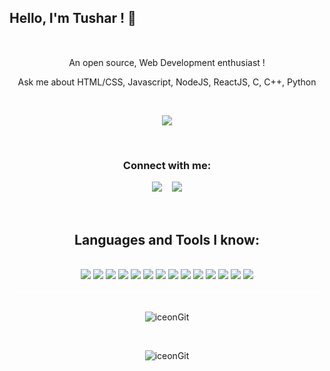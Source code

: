 ## Hello, I'm Tushar ! 👋
<div style="height:1px;width:98%;background-color:white;margin-left:1%"></div>
<br>
<div align='center'>
<p>An open source, Web Development enthusiast !</p>
<p>Ask me about HTML/CSS, Javascript, NodeJS, ReactJS, C, C++, Python</p>
</div>
<br>

<p align="center">
  <img src="https://komarev.com/ghpvc/?username=iceonGit&color=blueviolet&style=flat">
</p>
<br>
<h3 align="center">Connect with me:</h3>

<p align='center'>
  <a href="mailto:icey58506@gmail.com" style="text-decoration: none;">
    <img src="https://img.shields.io/badge/Gmail-D14836?style=for-the-badge&logo=gmail&logoColor=white" />        
  </a>&nbsp;&nbsp;  
  <a href="https://github.com/iceonGit?tab=repositories" style="text-decoration: none;">
    <img src="https://img.shields.io/badge/github-0A0A0A?style=for-the-badge&logo=github&logoColor=white" />
  </a>
</p>


<br>

<div style="height:1px;width:98%;background-color:white;margin-left:1%"></div>


<div align="center">

<h2 ><b>Languages and Tools I know:</b></h2>
<br/>
<img src="https://img.shields.io/badge/CSS3-1572B6?style=for-the-badge&logo=css3&logoColor=white"/> <img src="https://img.shields.io/badge/HTML5-E34F26?style=for-the-badge&logo=html5&logoColor=white"/> <img src="https://img.shields.io/badge/JavaScript-F7DF1E?style=for-the-badge&logo=javascript&logoColor=black"/>
<img src="https://img.shields.io/badge/C%2B%2B-00599C?style=for-the-badge&logo=c%2B%2B&logoColor=white"/> <img src="https://img.shields.io/badge/Bootstrap-563D7C?style=for-the-badge&logo=bootstrap&logoColor=white"/> <img src="https://img.shields.io/badge/MongoDB-4EA94B?style=for-the-badge&logo=mongodb&logoColor=white"/> <img src="https://img.shields.io/badge/npm-CB3837?style=for-the-badge&logo=npm&logoColor=white"/> <img src="https://img.shields.io/badge/Node.js-339933?style=for-the-badge&logo=nodedotjs&logoColor=white"/>
<img src="https://img.shields.io/badge/Express.js-000000?style=for-the-badge&logo=express&logoColor=white"/> <img src="https://img.shields.io/badge/React-20232A?style=for-the-badge&logo=react&logoColor=61DAFB"/> <img src="https://img.shields.io/badge/Material--UI-0081CB?style=for-the-badge&logo=material-ui&logoColor=white"/> <img src="https://img.shields.io/badge/React_Router-CA4245?style=for-the-badge&logo=react-router&logoColor=white"/> <img src="https://img.shields.io/badge/Redux-339933?style=for-the-badge&logo=redux&logoColor=white"/> 
<img src="https://img.shields.io/badge/Tailwind_CSS-38B2AC?style=for-the-badge&logo=tailwind-css&logoColor=white">
<br/>
<br/>

<div style="height:1px;width:98%;background-color:white;margin-left:1%"></div>
</div>
<br>

<p align="center">
<img align="center" src="https://github-readme-stats.vercel.app/api/top-langs?username=iceonGit&show_icons=true&locale=en&layout=compact&theme=material-palenight" alt="iceonGit" /></p>

<br>
<p align="center"><img align="center" src="https://github-readme-streak-stats.herokuapp.com/?user=iceonGit&theme=material-palenight" alt="iceonGit" /></p>
<br>

<!-- <p align="center">
 <img align="center" src="https://github-readme-stats.vercel.app/api?username=iceonGitk&show_icons=true&theme=material-palenight&line_height=27" alt="github stats"/>
</p> -->
